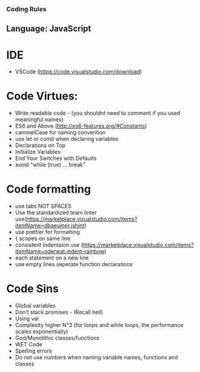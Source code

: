### Coding Rules

## Language: JavaScript

# IDE
- VSCode (https://code.visualstudio.com/download)

# Code Virtues:
- Write readable code - (you shouldnt need to comment if you used meaningful names)
- ES6 and Above (http://es6-features.org/#Constants)
- cammelCase for naming convention
- use let or const when declaring variables
- Declarations on Top
- Initialize Variables
- End Your Switches with Defaults
- avoid "while (true) ... break"

# Code formatting
- use tabs NOT SPACES
- Use the standardized team linter use(https://marketplace.visualstudio.com/items?itemName=dbaeumer.jshint)
- use prettier for formatting
- { scopes on same line
- consistent indentaion use (https://marketplace.visualstudio.com/items?itemName=oderwat.indent-rainbow)
- each statement on a new line
- use empty lines seperate function declarations


# Code Sins

- Global variables
- Don't stack promises - (Recall hell)
- Using var
- Complexity higher N^3 (for loops and while loops, the performance scales exponentially)
- God/Monolithic classes/functions
- WET Code
- Spelling errors
- Do not use numbers when naming  variable names, functions and classes
